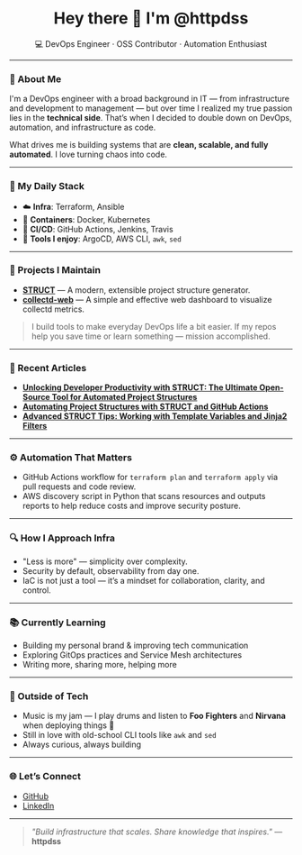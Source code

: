 <!-- markdownlint-disable no-inline-html -->

<h1 align="center">Hey there 👋 I'm @httpdss</h1>
<p align="center">💻 DevOps Engineer · OSS Contributor · Automation Enthusiast</p>

---

### 🚀 About Me

I'm a DevOps engineer with a broad background in IT — from infrastructure and development to management — but over time I realized my true passion lies in the **technical side**. That’s when I decided to double down on DevOps, automation, and infrastructure as code.

What drives me is building systems that are **clean, scalable, and fully automated**. I love turning chaos into code.

---

### 🧰 My Daily Stack

- ☁️ **Infra**: Terraform, Ansible
- 🐳 **Containers**: Docker, Kubernetes
- 🔁 **CI/CD**: GitHub Actions, Jenkins, Travis
- 🧠 **Tools I enjoy**: ArgoCD, AWS CLI, `awk`, `sed`

---

### 🔨 Projects I Maintain

- [**STRUCT**](https://github.com/httpdss/struct) — A modern, extensible project structure generator.
- [**collectd-web**](https://github.com/httpdss/collectd-web) — A simple and effective web dashboard to visualize collectd metrics.

> I build tools to make everyday DevOps life a bit easier. If my repos help you save time or learn something — mission accomplished.

---

### 📝 Recent Articles

- [**Unlocking Developer Productivity with STRUCT: The Ultimate Open-Source Tool for Automated Project Structures**](https://blog.devops.dev/unlocking-developer-productivity-with-struct-the-ultimate-open-source-tool-for-automated-project-8bca9b5f40f9)
- [**Automating Project Structures with STRUCT and GitHub Actions**](https://medium.com/@httpdss/automating-project-structures-with-struct-and-github-actions-64e09c40c11e)
- [**Advanced STRUCT Tips: Working with Template Variables and Jinja2 Filters**](https://medium.com/@httpdss/advanced-struct-tips-working-with-template-variables-and-jinja2-filters-b239bf3145e4)

---

### ⚙️ Automation That Matters

- GitHub Actions workflow for `terraform plan` and `terraform apply` via pull requests and code review.
- AWS discovery script in Python that scans resources and outputs reports to help reduce costs and improve security posture.

---

### 🔍 How I Approach Infra

- "Less is more" — simplicity over complexity.
- Security by default, observability from day one.
- IaC is not just a tool — it’s a mindset for collaboration, clarity, and control.

---

### 📚 Currently Learning

- Building my personal brand & improving tech communication
- Exploring GitOps practices and Service Mesh architectures
- Writing more, sharing more, helping more

---

### 🥁 Outside of Tech

- Music is my jam — I play drums and listen to **Foo Fighters** and **Nirvana** when deploying things 🎸
- Still in love with old-school CLI tools like `awk` and `sed`
- Always curious, always building

---

### 🌐 Let’s Connect

- [GitHub](https://github.com/httpdss)
- [LinkedIn](https://uy.linkedin.com/in/httpdss)

---

> _"Build infrastructure that scales. Share knowledge that inspires."_ — **httpdss**
